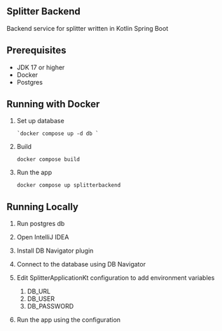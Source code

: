 ## Splitter Backend

Backend service for splitter written in Kotlin Spring Boot

## Prerequisites

- JDK 17 or higher
- Docker
- Postgres

## Running with Docker

1. Set up database

   ```
   `docker compose up -d db `
   ```

2. Build

   ```
   docker compose build
   ```

3. Run the app

   ```
   docker compose up splitterbackend
   ```

## Running Locally

1. Run postgres db

2. Open IntelliJ IDEA

3. Install DB Navigator plugin

4. Connect to the database using DB Navigator

5. Edit SplitterApplicationKt configuration to add environment variables

   1. DB_URL
   2. DB_USER
   3. DB_PASSWORD

6. Run the app using the configuration
